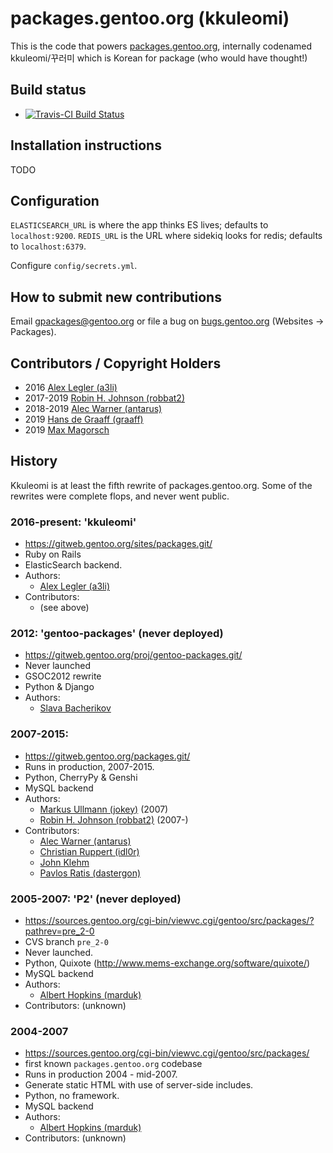 # packages.gentoo.org (kkuleomi)
 
This is the code that powers [packages.gentoo.org](https://packages.gentoo.org/),
internally codenamed kkuleomi/꾸러미 which is Korean for package (who would have thought!)

## Build status

* [![Travis-CI Build Status](https://travis-ci.org/gentoo/gpackages.svg?branch=master)](https://travis-ci.org/gentoo/gpackages)

## Installation instructions

TODO

## Configuration

`ELASTICSEARCH_URL` is where the app thinks ES lives; defaults to `localhost:9200`.
`REDIS_URL` is the URL where sidekiq looks for redis; defaults to `localhost:6379`.

Configure `config/secrets.yml`.

## How to submit new contributions

Email [gpackages@gentoo.org](mailto:gpackages@gentoo.org) or
file a bug on [bugs.gentoo.org](https://bugs.gentoo.org/) (Websites → Packages).

## Contributors / Copyright Holders
* 2016 [Alex Legler (a3li)](mailto:a3li@gentoo.org)
* 2017-2019 [Robin H. Johnson (robbat2)](mailto:robbat2@gentoo.org)
* 2018-2019 [Alec Warner (antarus)](mailto:antarus@gentoo.org)
* 2019 [Hans de Graaff (graaff)](mailto:graaff@gentoo.org)
* 2019 [Max Magorsch](mailto:max@magorsch.de)

## History

Kkuleomi is at least the fifth rewrite of packages.gentoo.org.
Some of the rewrites were complete flops, and never went public.

### 2016-present: 'kkuleomi'
* https://gitweb.gentoo.org/sites/packages.git/
* Ruby on Rails
* ElasticSearch backend.
* Authors:
   * [Alex Legler (a3li)](mailto:a3li@gentoo.org)
* Contributors:
   * (see above)

### 2012: 'gentoo-packages' (never deployed)
* https://gitweb.gentoo.org/proj/gentoo-packages.git/
* Never launched
* GSOC2012 rewrite
* Python & Django
* Authors:
   * [Slava Bacherikov](mailto:)

### 2007-2015:
* https://gitweb.gentoo.org/packages.git/
* Runs in production, 2007-2015.
* Python, CherryPy & Genshi
* MySQL backend
* Authors:
   * [Markus Ullmann (jokey)](mailto:jokey@gentoo.org) (2007)
   * [Robin H. Johnson (robbat2)](mailto:robbat2@gentoo.org) (2007-)
* Contributors:
   * [Alec Warner (antarus)](mailto:antarus@gentoo.org)
   * [Christian Ruppert (idl0r)](mailto:idl0r@gentoo.org)
   * [John Klehm](mailto:xixsimplicityxix@gmail.com)
   * [Pavlos Ratis (dastergon)](mailto:dastergon@gentoo.org)

### 2005-2007: 'P2' (never deployed)
* https://sources.gentoo.org/cgi-bin/viewvc.cgi/gentoo/src/packages/?pathrev=pre_2-0
* CVS branch `pre_2-0`
* Never launched.
* Python, Quixote (http://www.mems-exchange.org/software/quixote/)
* MySQL backend
* Authors:
   * [Albert Hopkins (marduk)](mailto:marduk@gentoo.org)
* Contributors: (unknown)

### 2004-2007
* https://sources.gentoo.org/cgi-bin/viewvc.cgi/gentoo/src/packages/
* first known `packages.gentoo.org` codebase
* Runs in production 2004 - mid-2007.
* Generate static HTML with use of server-side includes.
* Python, no framework.
* MySQL backend
* Authors:
   * [Albert Hopkins (marduk)](mailto:marduk@gentoo.org)
* Contributors: (unknown)
